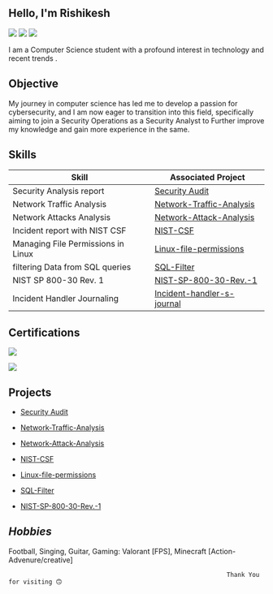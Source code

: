 ## Hello, I'm Rishikesh 
<a href="https://www.linkedin.com/in/rishikesh-pednekar-3184091b6/"><img src="https://img.shields.io/badge/-LinkedIn-0072b1?&style=for-the-badge&logo=linkedin&logoColor=white" /></a>
<a href="https://www.instagram.com/rishikesh.fr/"><img src="https://img.shields.io/badge/-Instagram-d62976?&style=for-the-badge&logo=Instagram&logoColor=white" /></a>
<a href="https://www.youtube.com/@rishikesh_pednekar"><img src="https://img.shields.io/badge/-Youtube-FF0000?&style=for-the-badge&logo=Youtube&logoColor=white" /></a>

I am a Computer Science student with a profound interest in technology and recent trends .


## **Objective**

My journey in computer science has led me to develop a passion for cybersecurity, and I am now eager to transition into this field, specifically aiming to join a Security Operations as a Security Analyst to Further improve my knowledge and gain more experience in the same.



## **Skills**


| Skill                                         | Associated Project         |
|-----------------------------------------------|----------------------------|
| Security Analysis report               | <a href="https://github.com/rishikesh737/SecurityAudit/tree/main">Security Audit </a>|
| Network Traffic Analysis               | <a href="https://github.com/rishikesh737/Network-Traffic-Analysis/tree/main">Network-Traffic-Analysis </a>|
| Network Attacks Analysis               | <a href="https://github.com/rishikesh737/Network-Attack-Analysis/tree/main">Network-Attack-Analysis </a> |
| Incident report with NIST CSF          | <a href="https://github.com/rishikesh737/Network-Attack-Analysis/tree/main">NIST-CSF </a> |
| Managing File Permissions in Linux     | <a href="https://github.com/rishikesh737/Linux-file-permissions/tree/main">Linux-file-permissions </a> |      
| filtering Data from SQL queries        | <a href="https://github.com/rishikesh737/SQL-Filter/tree/main">SQL-Filter </a> | 
| NIST SP 800-30 Rev. 1                  | <a href="https://github.com/rishikesh737/NIST-SP-800-30-Rev.-1/tree/main">NIST-SP-800-30-Rev.-1 </a> |
| Incident Handler Journaling            | <a href="https://github.com/rishikesh737/Incident-handler-s-journal/tree/main">Incident-handler-s-journal </a> | 

## **Certifications**

<div>
  
<a href="https://coursera.org/share/5db5b9b7da505060c9be66b11a3e441e"><img src="https://img.shields.io/badge/-Google Cybersecurity Professional Certificate -fcba03?&style=for-the-badge&logo=google&logoColor=white" /></a>
  


<a href="https://www.linkedin.com/learning/certificates/34fd1526c2b0d493ebea4ee62fa591d13cebd08a35fae8abae5fc5630fa7ecb7?trk=share_certificate"><img src="https://img.shields.io/badge/-Microsoft and LinkedIn:Career Essentials in Cybersecurity-0046b1?&style=for-the-badge&logo=linkedin&logoColor=white" /></a>



## **Projects**

- <a href="https://github.com/rishikesh737/SecurityAudit/tree/main">Security Audit </a>

- <a href="https://github.com/rishikesh737/Network-Traffic-Analysis/tree/main">Network-Traffic-Analysis </a>

- <a href="https://github.com/rishikesh737/Network-Attack-Analysis/tree/main">Network-Attack-Analysis </a>

- <a href="https://github.com/rishikesh737/NIST-CSF/tree/main">NIST-CSF </a>

- <a href="https://github.com/rishikesh737/Linux-file-permissions/tree/main">Linux-file-permissions </a>

- <a href="https://github.com/rishikesh737/SQL-Filter/tree/main">SQL-Filter </a>

- <a href="https://github.com/rishikesh737/NIST-SP-800-30-Rev.-1/tree/main">NIST-SP-800-30-Rev.-1 </a>



## _Hobbies_
Football, Singing, Guitar, Gaming: Valorant [FPS], Minecraft [Action-Advenure/creative]  



                                                                Thank You for visiting 🙃                                                                                                
